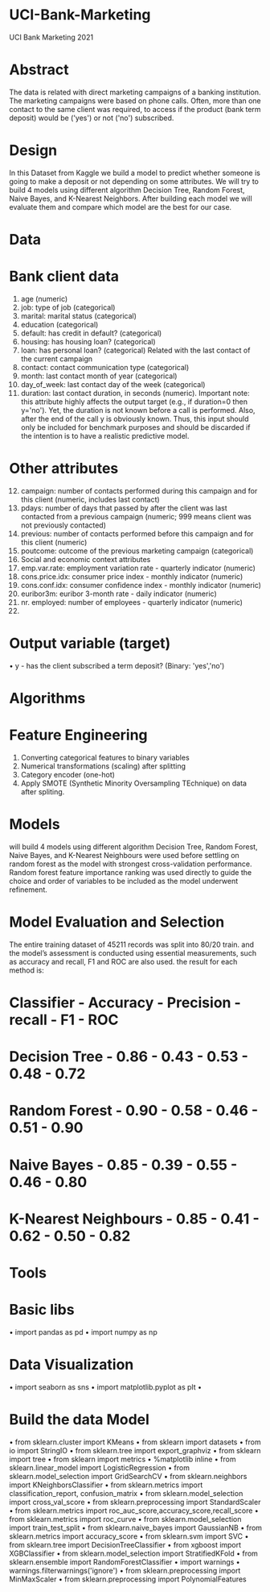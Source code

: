 # UCI-Bank-Marketing
UCI Bank Marketing 2021

# Abstract

The data is related with direct marketing campaigns of a banking institution. The marketing campaigns were based on phone calls. Often, more than one contact to the same client was required, to access if the product (bank term deposit) would be ('yes') or not ('no') subscribed.

# Design

In this Dataset from Kaggle we build a model to predict whether someone is going to make a deposit or not depending on some attributes. We will try to build 4 models using different algorithm Decision Tree, Random Forest, Naive Bayes, and K-Nearest Neighbors. After building each model we will evaluate them and compare which model are the best for our case. 

# Data

# Bank client data
1.	age (numeric)
2.	job: type of job (categorical)
3.	marital: marital status (categorical)
4.	education (categorical)
5.	default: has credit in default? (categorical)
6.	housing: has housing loan? (categorical)
7.	loan: has personal loan? (categorical)
Related with the last contact of the current campaign
8.	contact: contact communication type (categorical)
9.	month: last contact month of year (categorical)
10.	day_of_week: last contact day of the week (categorical)
11.	duration: last contact duration, in seconds (numeric). Important note: this attribute highly affects the output target (e.g., if duration=0 then y='no'). Yet, the duration is not known before a call is performed. Also, after the end of the call y is obviously known. Thus, this input should only be included for benchmark purposes and should be discarded if the intention is to have a realistic predictive model.


# Other attributes

12.	campaign: number of contacts performed during this campaign and for this client (numeric, includes last contact)
13.	pdays: number of days that passed by after the client was last contacted from a previous campaign (numeric; 999 means client was not previously contacted)
14.	previous: number of contacts performed before this campaign and for this client (numeric)
15.	poutcome: outcome of the previous marketing campaign (categorical)
16.	Social and economic context attributes
17.	emp.var.rate: employment variation rate - quarterly indicator (numeric)
18.	cons.price.idx: consumer price index - monthly indicator (numeric)
19.	cons.conf.idx: consumer confidence index - monthly indicator (numeric)
20.	euribor3m: euribor 3-month rate - daily indicator (numeric)
21.	nr. employed: number of employees - quarterly indicator (numeric)
22.	
# Output variable (target)

•	y - has the client subscribed a term deposit? (Binary: 'yes','no')

# Algorithms

# Feature Engineering

1. Converting categorical features to binary variables
2. Numerical transformations (scaling) after splitting 
3. Category encoder (one-hot)
4. Apply SMOTE (Synthetic Minority Oversampling TEchnique) on data after spliting.

# Models

will build 4 models using different algorithm Decision Tree, Random Forest, Naive Bayes, and K-Nearest Neighbours were used before settling on random forest as the model with strongest cross-validation performance. Random forest feature importance ranking was used directly to guide the choice and order of variables to be included as the model underwent refinement.


# Model Evaluation and Selection

The entire training dataset of 45211 records was split into 80/20 train. and the model’s assessment is conducted using essential measurements, such as accuracy and recall, F1 and ROC are also used. the result for each method is:

# Classifier -	Accuracy -	Precision -	recall -	F1 -	ROC
# Decision Tree -	0.86	- 0.43 - 0.53	- 0.48 - 0.72
# Random Forest -	0.90	- 0.58	- 0.46	- 0.51 - 0.90
# Naive Bayes -	0.85	- 0.39	- 0.55	- 0.46	- 0.80
# K-Nearest Neighbours - 0.85	- 0.41	- 0.62 - 0.50	- 0.82

# Tools

# Basic libs
•	import pandas as pd
•	import numpy as np

# Data Visualization
•	import seaborn as sns
•	import matplotlib.pyplot as plt
•	
# Build the data Model
•	from sklearn.cluster import KMeans
•	from sklearn import datasets
•	from io import StringIO
•	from sklearn.tree import export_graphviz
•	from sklearn import tree
•	from sklearn import metrics
•	%matplotlib inline
•	from sklearn.linear_model import LogisticRegression
•	from sklearn.model_selection import GridSearchCV
•	from sklearn.neighbors import KNeighborsClassifier
•	from sklearn.metrics import classification_report, confusion_matrix
•	from sklearn.model_selection import cross_val_score
•	from sklearn.preprocessing import StandardScaler
•	from sklearn.metrics import roc_auc_score,accuracy_score,recall_score
•	from sklearn.metrics import roc_curve
•	from sklearn.model_selection import train_test_split
•	from sklearn.naive_bayes import GaussianNB
•	from sklearn.metrics import accuracy_score
•	from sklearn.svm import SVC
•	from sklearn.tree import DecisionTreeClassifier
•	from xgboost import XGBClassifier
•	from sklearn.model_selection import StratifiedKFold
•	from sklearn.ensemble import RandomForestClassifier
•	import warnings
•	warnings.filterwarnings('ignore')
•	from sklearn.preprocessing import MinMaxScaler
•	from sklearn.preprocessing import PolynomialFeatures
